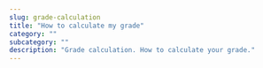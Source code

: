 ```yaml
---
slug: grade-calculation
title: "How to calculate my grade"
category: ""
subcategory: ""
description: "Grade calculation. How to calculate your grade."
---
```


